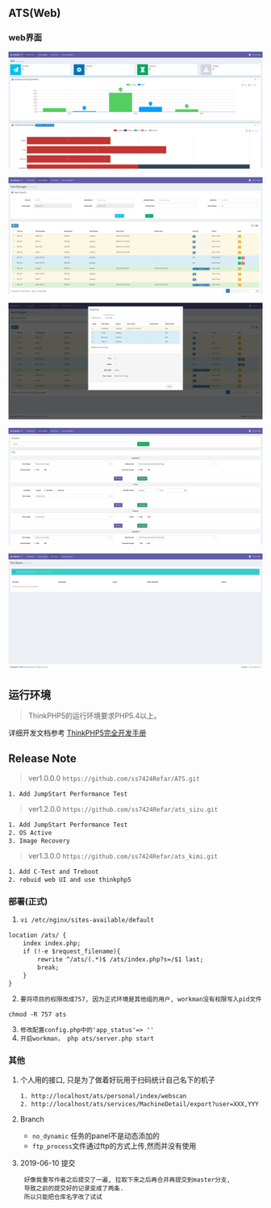 ## ATS(Web)

 ### web界面

![layout1](public/static/img/readme/layout1.png)



![layout2](public/static/img/readme/layout3.png)



![layout3](public/static/img/readme/layout5.png)



![layout4](public/static/img/readme/layout6.png)



![layout5](public/static/img/readme/layout8.png)



## 运行环境

> ThinkPHP5的运行环境要求PHP5.4以上。

详细开发文档参考 [ThinkPHP5完全开发手册](http://www.kancloud.cn/manual/thinkphp5)


## Release Note

> ver1.0.0.0   `https://github.com/ss7424Refar/ATS.git`

```
1. Add JumpStart Performance Test
```
> ver1.2.0.0  `https://github.com/ss7424Refar/ats_sizu.git`

```
1. Add JumpStart Performance Test
2. OS Active
3. Image Recovery
```

> ver1.3.0.0  `https://github.com/ss7424Refar/ats_kimi.git`

```
1. Add C-Test and Treboot
2. rebuid web UI and use thinkphp5
```

### 部署(正式)
1. `vi /etc/nginx/sites-available/default`
~~~
location /ats/ {
	index index.php;
	if (!-e $request_filename){
		rewrite ^/ats/(.*)$ /ats/index.php?s=/$1 last;
		break;
	}
}
~~~
2. `要将项目的权限改成757, 因为正式环境是其他组的用户, workman没有权限写入pid文件`
~~~
chmod -R 757 ats
~~~

3. `修改配置config.php中的'app_status'=> ''`
4. `开启workman， php ats/server.php start`

### 其他

1. 个人用的接口, 只是为了做着好玩用于扫码统计自己名下的机子

   ```
   1. http://localhost/ats/personal/index/webscan
   2. http://localhost/ats/services/MachineDetail/export?user=XXX,YYY
   ```
2. Branch
   + `no_dynamic` 任务的panel不是动态添加的
   + `ftp_process`文件通过ftp的方式上传,然而并没有使用   
   
3. 2019-06-10 提交
   ```
    好像我重写作者之后提交了一遍, 拉取下来之后再合并再提交到master分支,
    导致之前的提交好的记录变成了两条. 
    所以只能把仓库名字改了试试
   ```   

   